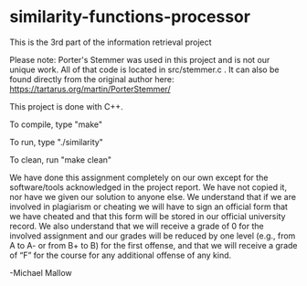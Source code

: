# similarity-functions-processor
 This is the 3rd part of the information retrieval project


Please note: Porter's Stemmer was used in this project and is not our unique work. All of that code is located in src/stemmer.c . It can also be found directly from the original author here: https://tartarus.org/martin/PorterStemmer/


This project is done with C++.


To compile, type "make"

To run, type "./similarity"

To clean, run "make clean"


We have done this assignment completely on our own except for the software/tools acknowledged in the project report. We
have not copied it, nor have we given our solution to anyone else. We understand that if we
are involved in plagiarism or cheating we will have to sign an official form that we have
cheated and that this form will be stored in our official university record. We also understand
that we will receive a grade of 0 for the involved assignment and our grades will be reduced
by one level (e.g., from A to A- or from B+ to B) for the first offense, and that we will
receive a grade of “F” for the course for any additional offense of any kind.

-Michael Mallow
